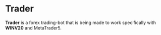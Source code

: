 # Trader

**Trader** is a forex trading-bot that is being made to work specifically with **WINV20** and MetaTrader5.
